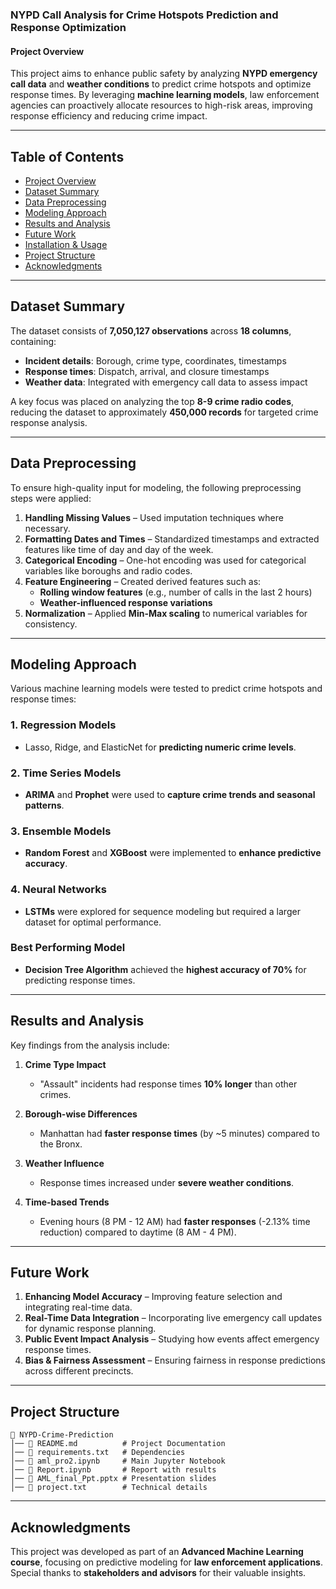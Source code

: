 ### **NYPD Call Analysis for Crime Hotspots Prediction and Response Optimization**

#### **Project Overview**
This project aims to enhance public safety by analyzing **NYPD emergency call data** and **weather conditions** to predict crime hotspots and optimize response times. By leveraging **machine learning models**, law enforcement agencies can proactively allocate resources to high-risk areas, improving response efficiency and reducing crime impact.

---

## **Table of Contents**
- [Project Overview](#project-overview)
- [Dataset Summary](#dataset-summary)
- [Data Preprocessing](#data-preprocessing)
- [Modeling Approach](#modeling-approach)
- [Results and Analysis](#results-and-analysis)
- [Future Work](#future-work)
- [Installation & Usage](#installation--usage)
- [Project Structure](#project-structure)
- [Acknowledgments](#acknowledgments)

---

## **Dataset Summary**
The dataset consists of **7,050,127 observations** across **18 columns**, containing:
- **Incident details**: Borough, crime type, coordinates, timestamps
- **Response times**: Dispatch, arrival, and closure timestamps
- **Weather data**: Integrated with emergency call data to assess impact

A key focus was placed on analyzing the top **8-9 crime radio codes**, reducing the dataset to approximately **450,000 records** for targeted crime response analysis.

---

## **Data Preprocessing**
To ensure high-quality input for modeling, the following preprocessing steps were applied:

1. **Handling Missing Values** – Used imputation techniques where necessary.
2. **Formatting Dates and Times** – Standardized timestamps and extracted features like time of day and day of the week.
3. **Categorical Encoding** – One-hot encoding was used for categorical variables like boroughs and radio codes.
4. **Feature Engineering** – Created derived features such as:
   - **Rolling window features** (e.g., number of calls in the last 2 hours)
   - **Weather-influenced response variations**
5. **Normalization** – Applied **Min-Max scaling** to numerical variables for consistency.

---

## **Modeling Approach**
Various machine learning models were tested to predict crime hotspots and response times:

### **1. Regression Models**
- Lasso, Ridge, and ElasticNet for **predicting numeric crime levels**.

### **2. Time Series Models**
- **ARIMA** and **Prophet** were used to **capture crime trends and seasonal patterns**.

### **3. Ensemble Models**
- **Random Forest** and **XGBoost** were implemented to **enhance predictive accuracy**.

### **4. Neural Networks**
- **LSTMs** were explored for sequence modeling but required a larger dataset for optimal performance.

### **Best Performing Model**
- **Decision Tree Algorithm** achieved the **highest accuracy of 70%** for predicting response times.

---

## **Results and Analysis**
Key findings from the analysis include:

1. **Crime Type Impact**
   - "Assault" incidents had response times **10% longer** than other crimes.

2. **Borough-wise Differences**
   - Manhattan had **faster response times** (by ~5 minutes) compared to the Bronx.

3. **Weather Influence**
   - Response times increased under **severe weather conditions**.

4. **Time-based Trends**
   - Evening hours (8 PM - 12 AM) had **faster responses** (-2.13% time reduction) compared to daytime (8 AM - 4 PM).

---

## **Future Work**
1. **Enhancing Model Accuracy** – Improving feature selection and integrating real-time data.
2. **Real-Time Data Integration** – Incorporating live emergency call updates for dynamic response planning.
3. **Public Event Impact Analysis** – Studying how events affect emergency response times.
4. **Bias & Fairness Assessment** – Ensuring fairness in response predictions across different precincts.

---

## **Project Structure**
```
📂 NYPD-Crime-Prediction
│── 📄 README.md          # Project Documentation
│── 📄 requirements.txt   # Dependencies
│── 📄 aml_pro2.ipynb     # Main Jupyter Notebook
│── 📄 Report.ipynb       # Report with results
│── 📄 AML_final_Ppt.pptx # Presentation slides
│── 📄 project.txt        # Technical details
```

---

## **Acknowledgments**
This project was developed as part of an **Advanced Machine Learning course**, focusing on predictive modeling for **law enforcement applications**. Special thanks to **stakeholders and advisors** for their valuable insights.
